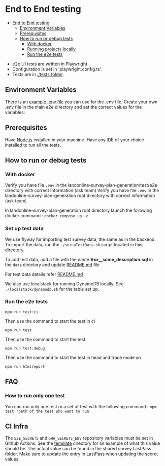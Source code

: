 # End to End testing

- [End to End testing](#end-to-end-testing)
  - [Environment Variables](#environment-variables)
  - [Prerequisites](#prerequisites)
  - [How to run or debug tests](#how-to-run-or-debug-tests)
    - [With docker](#with-docker)
    - [Running projects locally](#running-projects-locally)
    - [Run the e2e tests](#run-the-e2e-tests)

* e2e UI tests are written in Playwright
* Configuration is set in 'playwright.config.ts'.
* Tests are in [./tests folder](./tests).

## Environment Variables

There is an [example .env file](./.env-example) you can use for the .env file. Create your own .env file in the main e2e directory and set the correct values for the variables:

## Prerequisites

Have [Node.js](https://nodejs.org/en/) installed in your machine. Have any IDE of your choice installed to run all the tests. 

## How to run or debug tests

### With docker

Verify you have file `.env` in the landonline-survey-plan-generation/test/e2e directory with correct information (ask team)
Verify you have file `.env` in the landonline-survey-plan-generation root directory with correct information (ask team)

In landonline-survey-plan-generation root directory launch the following docker command :
`docker compose up -d`

### Set up test data

We use flyway for importing test survey data, the same as in the backend.
To import the data, run the `./setupTestData.sh` script located in this directory.

To add test data, add a file with the name **Vxx__some_description.sql** in the `data` directory and update [README.md](data/README.md) file

For test data details refer [README.md](data/README.md)

We also use localstack for running DynamoDB locally. See `./localstack/dynamodb.sh` for the table set up.

### Run the e2e tests

```
npm run test:ci
```

Then use the command to start the test in ci

```
npm run test
```

Then use the command to start the test

```
npm run test:debug
```

Then use the command to start the test in head and trace mode on

```
npm run htmlreport
```
## FAQ

### How to run only one test
You can run only one test or a set of test with the following command :
`npm test 'path of the test who want to run'`

## CI Infra

The `E2E_SECRETS` and `GHA_SECRETS_ENV` repository variables must be set in Github Actions.
See the [template](./template) directory for an example of what this value should be.
The actual value can be found in the shared survey LastPass folder. Make sure to update the entry in LastPass when updating the secret values.

